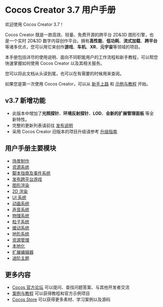 # Cocos Creator 3.7 用户手册

欢迎使用 Cocos Creator 3.7！

Cocos Creator 既是一款高效、轻量、免费开源的跨平台 2D&3D 图形引擎，也是一个实时 2D&3D 数字内容创作平台。拥有**高性能**、**低功耗**、**流式加载**、**跨平台**等诸多优点，您可以用它来创作**游戏**、**车机**、**XR**、**元宇宙**等领域的项目。

本手册包括详尽的使用说明、面向不同职能用户的工作流程和新手教程，可以帮您快速掌握如何使用 Cocos Creator 以及其相关服务。

您可以将此文档从头读到尾，也可以在有需要的时候用来查阅。

如果您是第一次使用 Cocos Creator，可以从 [新手上路](getting-started/index.md) 和 [示例与教程](./cases-and-tutorials/index.md) 开始。

## v3.7 新增功能

- 此版本中增加了**光照探针**、**环境反射探针**、**LOD**、**全新的扩展管理面板** 等全新特性。
- 完整的更新列表请前往 [发布说明](https://www.cocos.com/creator-download)
- 采用 Cocos Creator 旧版本的项目升级请参考 [升级指南](./release-notes/index.md)

## 用户手册主要模块

- [场景制作](concepts/scene/index.md)
- [资源系统](asset/index.md)
- [脚本指南及事件系统](scripting/index.md)
- [发布跨平台游戏](editor/publish/index.md)
- [图形渲染](module-map/graphics.md)
- [2D 渲染](2d-object/2d-render/index.md)
- [UI 系统](2d-object/ui-system/index.md)
- [动画系统](animation/index.md)
- [声音系统](audio-system/overview.md)
- [物理系统](physics/index.md)
- [粒子系统](particle-system/index.md)
- [缓动系统](tween/index.md)
- [地形系统](editor/terrain/index.md)
- [资源管理](asset/asset-manager.md)
- [本地化](editor/l10n/overview.md)
- [扩展编辑器](editor/extension/readme.md)
- [进阶主题](advanced-topics/index.md)

## 更多内容

- [Cocos 官方论坛](https://forum.cocos.org/) 可以提问、查找问题答案、与其他开发者交流
- [案例与教程](./cases-and-tutorials/index.md) 可以获得教程和官方示例项目
- [Cocos Store](https://store.cocos.com) 可以获得更多素材、学习案例以及源码
